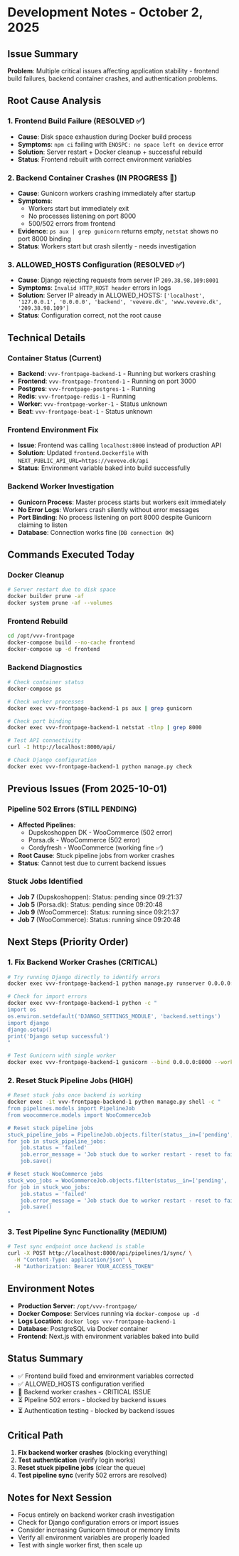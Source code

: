 # Development Notes - October 2, 2025

## Issue Summary
**Problem**: Multiple critical issues affecting application stability - frontend build failures, backend container crashes, and authentication problems.

## Root Cause Analysis

### 1. Frontend Build Failure (RESOLVED ✅)
- **Cause**: Disk space exhaustion during Docker build process
- **Symptoms**: `npm ci` failing with `ENOSPC: no space left on device` error
- **Solution**: Server restart + Docker cleanup + successful rebuild
- **Status**: Frontend rebuilt with correct environment variables

### 2. Backend Container Crashes (IN PROGRESS 🔄)
- **Cause**: Gunicorn workers crashing immediately after startup
- **Symptoms**: 
  - Workers start but immediately exit
  - No processes listening on port 8000
  - 500/502 errors from frontend
- **Evidence**: `ps aux | grep gunicorn` returns empty, `netstat` shows no port 8000 binding
- **Status**: Workers start but crash silently - needs investigation

### 3. ALLOWED_HOSTS Configuration (RESOLVED ✅)
- **Cause**: Django rejecting requests from server IP `209.38.98.109:8001`
- **Symptoms**: `Invalid HTTP_HOST header` errors in logs
- **Solution**: Server IP already in ALLOWED_HOSTS: `['localhost', '127.0.0.1', '0.0.0.0', 'backend', 'veveve.dk', 'www.veveve.dk', '209.38.98.109']`
- **Status**: Configuration correct, not the root cause

## Technical Details

### Container Status (Current)
- **Backend**: `vvv-frontpage-backend-1` - Running but workers crashing
- **Frontend**: `vvv-frontpage-frontend-1` - Running on port 3000
- **Postgres**: `vvv-frontpage-postgres-1` - Running
- **Redis**: `vvv-frontpage-redis-1` - Running
- **Worker**: `vvv-frontpage-worker-1` - Status unknown
- **Beat**: `vvv-frontpage-beat-1` - Status unknown

### Frontend Environment Fix
- **Issue**: Frontend was calling `localhost:8000` instead of production API
- **Solution**: Updated `frontend.Dockerfile` with `NEXT_PUBLIC_API_URL=https://veveve.dk/api`
- **Status**: Environment variable baked into build successfully

### Backend Worker Investigation
- **Gunicorn Process**: Master process starts but workers exit immediately
- **No Error Logs**: Workers crash silently without error messages
- **Port Binding**: No process listening on port 8000 despite Gunicorn claiming to listen
- **Database**: Connection works fine (`DB connection OK`)

## Commands Executed Today

### Docker Cleanup
```bash
# Server restart due to disk space
docker builder prune -af
docker system prune -af --volumes
```

### Frontend Rebuild
```bash
cd /opt/vvv-frontpage
docker-compose build --no-cache frontend
docker-compose up -d frontend
```

### Backend Diagnostics
```bash
# Check container status
docker-compose ps

# Check worker processes
docker exec vvv-frontpage-backend-1 ps aux | grep gunicorn

# Check port binding
docker exec vvv-frontpage-backend-1 netstat -tlnp | grep 8000

# Test API connectivity
curl -I http://localhost:8000/api/

# Check Django configuration
docker exec vvv-frontpage-backend-1 python manage.py check
```

## Previous Issues (From 2025-10-01)

### Pipeline 502 Errors (STILL PENDING)
- **Affected Pipelines**: 
  - Dupskoshoppen DK - WooCommerce (502 error)
  - Porsa.dk - WooCommerce (502 error)
  - Cordyfresh - WooCommerce (working fine ✅)
- **Root Cause**: Stuck pipeline jobs from worker crashes
- **Status**: Cannot test due to current backend issues

### Stuck Jobs Identified
- **Job 7** (Dupskoshoppen): Status: pending since 09:21:37
- **Job 5** (Porsa.dk): Status: pending since 09:20:48
- **Job 9** (WooCommerce): Status: running since 09:21:37
- **Job 7** (WooCommerce): Status: running since 09:20:48

## Next Steps (Priority Order)

### 1. Fix Backend Worker Crashes (CRITICAL)
```bash
# Try running Django directly to identify errors
docker exec vvv-frontpage-backend-1 python manage.py runserver 0.0.0.0:8000

# Check for import errors
docker exec vvv-frontpage-backend-1 python -c "
import os
os.environ.setdefault('DJANGO_SETTINGS_MODULE', 'backend.settings')
import django
django.setup()
print('Django setup successful')
"

# Test Gunicorn with single worker
docker exec vvv-frontpage-backend-1 gunicorn --bind 0.0.0.0:8000 --workers 1 backend.wsgi:application
```

### 2. Reset Stuck Pipeline Jobs (HIGH)
```bash
# Reset stuck jobs once backend is working
docker exec -it vvv-frontpage-backend-1 python manage.py shell -c "
from pipelines.models import PipelineJob
from woocommerce.models import WooCommerceJob

# Reset stuck pipeline jobs
stuck_pipeline_jobs = PipelineJob.objects.filter(status__in=['pending', 'running'])
for job in stuck_pipeline_jobs:
    job.status = 'failed'
    job.error_message = 'Job stuck due to worker restart - reset to failed'
    job.save()

# Reset stuck WooCommerce jobs
stuck_woo_jobs = WooCommerceJob.objects.filter(status__in=['pending', 'running'])
for job in stuck_woo_jobs:
    job.status = 'failed'
    job.error_message = 'Job stuck due to worker restart - reset to failed'
    job.save()
"
```

### 3. Test Pipeline Sync Functionality (MEDIUM)
```bash
# Test sync endpoint once backend is stable
curl -X POST http://localhost:8000/api/pipelines/1/sync/ \
  -H "Content-Type: application/json" \
  -H "Authorization: Bearer YOUR_ACCESS_TOKEN"
```

## Environment Notes
- **Production Server**: `/opt/vvv-frontpage/`
- **Docker Compose**: Services running via `docker-compose up -d`
- **Logs Location**: `docker logs vvv-frontpage-backend-1`
- **Database**: PostgreSQL via Docker container
- **Frontend**: Next.js with environment variables baked into build

## Status Summary
- ✅ Frontend build fixed and environment variables corrected
- ✅ ALLOWED_HOSTS configuration verified
- 🔄 Backend worker crashes - CRITICAL ISSUE
- ⏳ Pipeline 502 errors - blocked by backend issues
- ⏳ Authentication testing - blocked by backend issues

## Critical Path
1. **Fix backend worker crashes** (blocking everything)
2. **Test authentication** (verify login works)
3. **Reset stuck pipeline jobs** (clear the queue)
4. **Test pipeline sync** (verify 502 errors are resolved)

## Notes for Next Session
- Focus entirely on backend worker crash investigation
- Check for Django configuration errors or import issues
- Consider increasing Gunicorn timeout or memory limits
- Verify all environment variables are properly loaded
- Test with single worker first, then scale up

